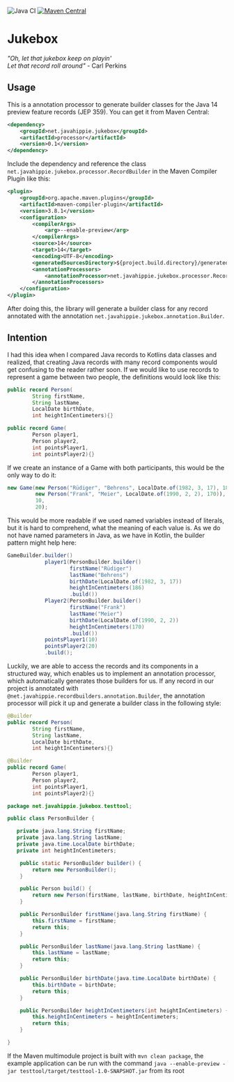 ![Java CI](https://github.com/javahippie/jukebox/workflows/Java%20CI/badge.svg)
[![Maven Central](https://img.shields.io/maven-central/v/net.javahippie.jukebox/processor.svg?label=Maven%20Central)](https://search.maven.org/search?q=g:%22net.javahippie.jukebox%22%20AND%20a:%22processor%22)

# Jukebox

_"Oh, let that jukebox keep on playin'_ \
 _Let that record roll around"_ - Carl Perkins

## Usage
This is a annotation processor to generate builder classes for the Java 14 preview feature records (JEP 359). You can get it from Maven Central:

```xml
<dependency>
    <groupId>net.javahippie.jukebox</groupId>
    <artifactId>processor</artifactId>
    <version>0.1</version>
</dependency>
``` 

Include the dependency and reference the class `net.javahippie.jukebox.processor.RecordBuilder` in the Maven Compiler Plugin like this:

```xml
<plugin>
    <groupId>org.apache.maven.plugins</groupId>
    <artifactId>maven-compiler-plugin</artifactId>
    <version>3.8.1</version>
    <configuration>
        <compilerArgs>
            <arg>--enable-preview</arg>
        </compilerArgs>
        <source>14</source>
        <target>14</target>
        <encoding>UTF-8</encoding>
        <generatedSourcesDirectory>${project.build.directory}/generated-sources/</generatedSourcesDirectory>
        <annotationProcessors>
            <annotationProcessor>net.javahippie.jukebox.processor.RecordBuilder</annotationProcessor>
        </annotationProcessors>
    </configuration>
</plugin>
``` 

After doing this, the library will generate a builder class for any record annotated with the annotation `net.javahippie.jukebox.annotation.Builder`.


## Intention

I had this idea when I compared Java records to Kotlins data classes and realized, that creating Java records with many 
record components would get confusing to the reader rather soon. If we would like to use records to represent a game between two people, the definitions would look like this:

```java
public record Person(
        String firstName,
        String lastName,
        LocalDate birthDate,
        int heightInCentimeters){}

public record Game(
        Person player1,
        Person player2,
        int pointsPlayer1,
        int pointsPlayer2){}
```

If we create an instance of a Game with both participants, this would be the only way to do it:

```java
new Game(new Person("Rüdiger", "Behrens", LocalDate.of(1982, 3, 17), 186)),
         new Person("Frank", "Meier", LocalDate.of(1990, 2, 2), 170)),
         10,
         20);
```

This would be more readable if we used named variables instead of literals, but it is hard to comprehend, what the meaning of each value is. 
As we do not have named parameters in Java, as we have in Kotlin, the builder pattern might help here:

```java
GameBuilder.builder()
            player1(PersonBuilder.builder()
                    firstName("Rüdiger")
                    lastName("Behrens")
                    birthDate(LocalDate.of(1982, 3, 17))
                    heightInCentimeters(186)
                    .build())
            Player2(PersonBuilder.builder()
                    firstName("Frank")
                    lastName("Meier")
                    birthDate(LocalDate.of(1990, 2, 2))
                    heightInCentimeters(170)
                    .build())
            pointsPlayer1(10)
            pointsPlayer2(20)
            .build();
```

Luckily, we are able to access the records and its components in a structured way, which enables us 
to implement an annotation processor, which automatically generates those builders for us. If any record in our project is
annotated with `@net.javahippie.recordbuilders.annotation.Builder`, the annotation processor will pick it up and generate a builder class in the following style:
```java
@Builder
public record Person(
        String firstName,
        String lastName,
        LocalDate birthDate,
        int heightInCentimeters){}

@Builder
public record Game(
        Person player1,
        Person player2,
        int pointsPlayer1,
        int pointsPlayer2){}
```


```java
package net.javahippie.jukebox.testtool;

public class PersonBuilder {

   private java.lang.String firstName;
   private java.lang.String lastName;
   private java.time.LocalDate birthDate;
   private int heightInCentimeters;

    public static PersonBuilder builder() {
        return new PersonBuilder();
    }

    public Person build() {
        return new Person(firstName, lastName, birthDate, heightInCentimeters);
    }

    public PersonBuilder firstName(java.lang.String firstName) {
        this.firstName = firstName;
        return this;
    }

    public PersonBuilder lastName(java.lang.String lastName) {
        this.lastName = lastName;
        return this;
    }

    public PersonBuilder birthDate(java.time.LocalDate birthDate) {
        this.birthDate = birthDate;
        return this;
    }

    public PersonBuilder heightInCentimeters(int heightInCentimeters) {
        this.heightInCentimeters = heightInCentimeters;
        return this;
    }

}
```

If the Maven multimodule project is built with `mvn clean package`, the example application can be run with the command `java --enable-preview -jar testtool/target/testtool-1.0-SNAPSHOT.jar` from its root
